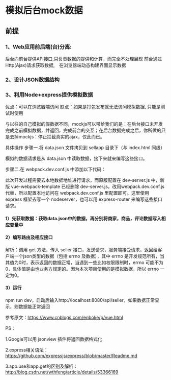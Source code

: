 # 模拟后台mock数据
## 前提
### 1、Web应用前后端(台)分离:
   后台向前台提供API接口,只负责数据的提供和计算，而完全不处理展现
前台通过Http(Ajax)请求获取数据,　在浏览器端动态构建界面显示数据

### 2、设计JSON数据结构

### 3、利用Node+express提供模拟数据
优点：可以在浏览器端访问
缺点：如果是打包发布就无法访问模拟数据, 只能是测试时使用

与以往的自己模拟的假数据不同，mockjs可以带给我们的是：在后台接口未开发完成之前模拟数据，并返回，完成前台的交互；在后台数据完成之后，你所做的只是去掉mockjs：停止拦截真实的ajax，仅此而已。

具体操作
步骤一.将 data.json 文件拷贝到 sellapp 目录下（与 index.html 同级）

模拟的数据请求是从 data.json 中读取数据，接下来就来编写这些接口。

步骤二.在 webpack.dev.conf.js 中添加以下代码：

此次开发过程需要去本地数据地址进行请求，而原版配置在 dev-server.js 中，新版 vue-webpack-template 已经删除 dev-server.js，改用webpack.dev.conf.js代替，所以配置本地访问在 webpack.dev.conf.js 里配置即可。这里使用 express 框架去写一个 nodeserver，也可以用 express-router 来编写这些接口请求。

#### 1）先获取数据：获取data.json中的数据，再分别将商家，商品，评论数据写入相应变量中

#### 2）编写路由及相应接口

解析：调用 get 方法，传入 seller 接口，发送请求，服务端接受请求，返回给客户端一个json类型的数据（包括 errno 及数据），其中 errno 是开发规范所有，当其值为0时，表示返回的数据正常，当遇到一些比如权限限制时，errno 可能不为0，具体值是由也业务方规定的。因为本次项目使用的是模拟数据，所以 errno 一定为0。

#### 3）运行

npm run dev，启动后输入http://localhost:8080/api/seller，如果数据正常显示，则数据能正常返回

参考原文：https://www.cnblogs.com/enboke/p/vue.html

PS：

1.Google可以用 jsonview 插件将返回数据格式化

2.express相关语法：https://github.com/expressjs/express/blob/master/Readme.md

3.app.use和app.get的区别及解析：http://blog.csdn.net/wthfeng/article/details/53366169
